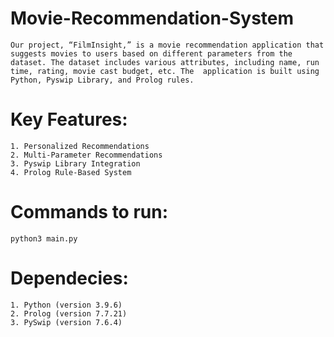 # Movie-Recommendation-System
    Our project, “FilmInsight,” is a movie recommendation application that suggests movies to users based on different parameters from the dataset. The dataset includes various attributes, including name, run time, rating, movie cast budget, etc. The  application is built using Python, Pyswip Library, and Prolog rules. 
# Key Features:
    1. Personalized Recommendations
    2. Multi-Parameter Recommendations
    3. Pyswip Library Integration
    4. Prolog Rule-Based System

# Commands to run:    
    python3 main.py

# Dependecies:
    1. Python (version 3.9.6)
    2. Prolog (version 7.7.21)
    3. PySwip (version 7.6.4) 
